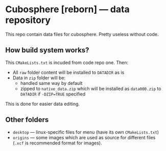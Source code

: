 # Cubosphere [reborn] — data repository
This repo contain data files for cubosphere. Pretty useless without code.

## How build system works?
This `CMakeLists.txt` is incuded from code repo one. Then:

* All `raw` folder content will be installed to `DATADIR` as is
* Data in `zip` folder will be:
    * handled same way by default
    * zipped to `native_data.zip` which will be installed as `data000.zip` to `DATADIR` if `-DZIP=TRUE` specified

This is done for easier data editing.

## Other folders
* `desktop` — linux-specific files for menu (have its own `CMakeLists.txt`)
* `origins` — some images which are used as source for different files (`.xcf` is recommended format for images).
